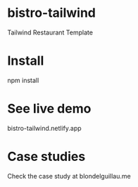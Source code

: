 # bistro-tailwind
Tailwind Restaurant Template

# Install

npm install

# See live demo 

bistro-tailwind.netlify.app

# Case studies

Check the case study at blondelguillau.me
